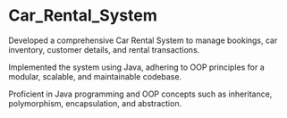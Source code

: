 # Car_Rental_System
Developed a comprehensive Car Rental System to manage bookings, car inventory, customer details, and rental transactions. 


Implemented the system using Java, adhering to OOP principles for a modular, scalable, and maintainable codebase. 


Proficient in Java programming and OOP concepts such as inheritance, polymorphism, encapsulation, and abstraction.

